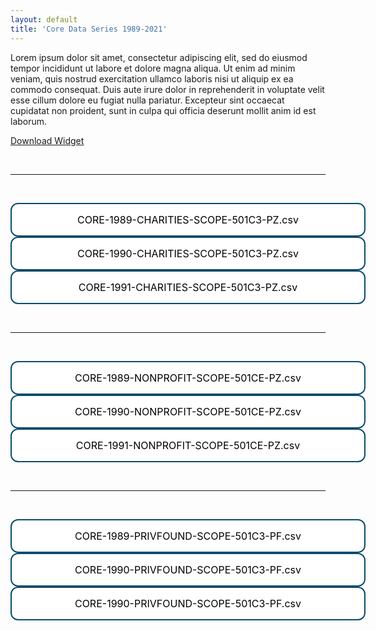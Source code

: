 ```yaml
---
layout: default
title: 'Core Data Series 1989-2021'
---
```



Lorem ipsum dolor sit amet, consectetur adipiscing elit, sed do eiusmod tempor incididunt ut labore et dolore magna aliqua. Ut enim ad minim veniam, quis nostrud exercitation ullamco laboris nisi ut aliquip ex ea commodo consequat. Duis aute irure dolor in reprehenderit in voluptate velit esse cillum dolore eu fugiat nulla pariatur. Excepteur sint occaecat cupidatat non proident, sunt in culpa qui officia deserunt mollit anim id est laborum.



<a href="https://gallery.shinyapps.io/010-download/" class="button"> Download Widget </a><br> 

<br>
<hr>
<br>

  
<a href="http://nonprofitdataproject.org/data" class="button5"> CORE-1989-CHARITIES-SCOPE-501C3-PZ.csv </a><br> 
<a href="http://nonprofitdataproject.org/data" class="button5"> CORE-1990-CHARITIES-SCOPE-501C3-PZ.csv </a> <br>
<a href="http://nonprofitdataproject.org/data" class="button5"> CORE-1991-CHARITIES-SCOPE-501C3-PZ.csv </a> <br>

<br>
<hr>
<br>

<a href="http://nonprofitdataproject.org/data" class="button5"> CORE-1989-NONPROFIT-SCOPE-501CE-PZ.csv </a> <br>
<a href="http://nonprofitdataproject.org/data" class="button5"> CORE-1990-NONPROFIT-SCOPE-501CE-PZ.csv </a> <br>
<a href="http://nonprofitdataproject.org/data" class="button5"> CORE-1991-NONPROFIT-SCOPE-501CE-PZ.csv </a> <br>


<br>
<hr>
<br>

<a href="http://nonprofitdataproject.org/data" class="button5"> CORE-1989-PRIVFOUND-SCOPE-501C3-PF.csv </a> <br>
<a href="http://nonprofitdataproject.org/data" class="button5"> CORE-1990-PRIVFOUND-SCOPE-501C3-PF.csv </a> <br>
<a href="http://nonprofitdataproject.org/data" class="button5"> CORE-1990-PRIVFOUND-SCOPE-501C3-PF.csv </a> <br>



<style>
.button5 {
  background-color: white;
  color: black;
  border: 2px solid #0a4c6a;   /* #008CBA; */
  padding: 15px 32px;
  text-align: center;
  text-decoration: none;
  display: inline-block;
  font-size: 16px;
  border-radius: 12px;
  width: 500px;
}

.button5 {
  transition-duration: 0.4s;
}

.button5:hover {
  background-color: #0a4c6a; 
  color: white;
}
</style>
